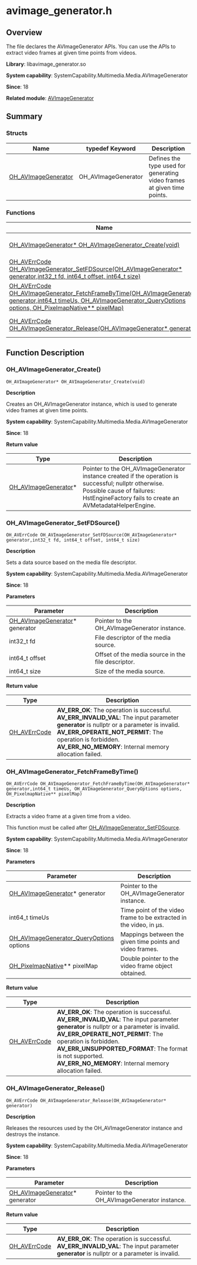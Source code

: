 # avimage_generator.h

## Overview

The file declares the AVImageGenerator APIs. You can use the APIs to extract video frames at given time points from videos.

**Library**: libavimage_generator.so

**System capability**: SystemCapability.Multimedia.Media.AVImageGenerator

**Since**: 18

**Related module**: [AVImageGenerator](capi-avimagegenerator.md)

## Summary

### Structs

| Name| typedef Keyword| Description|
| -- | -- | -- |
| [OH_AVImageGenerator](capi-avimagegenerator-oh-avimagegenerator.md) | OH_AVImageGenerator | Defines the type used for generating video frames at given time points.|

### Functions

| Name| Description|
| -- | -- |
| [OH_AVImageGenerator* OH_AVImageGenerator_Create(void)](#oh_avimagegenerator_create) | Creates an OH_AVImageGenerator instance, which is used to generate video frames at given time points.|
| [OH_AVErrCode OH_AVImageGenerator_SetFDSource(OH_AVImageGenerator* generator,int32_t fd, int64_t offset, int64_t size)](#oh_avimagegenerator_setfdsource) | Sets a data source based on the media file descriptor.|
| [OH_AVErrCode OH_AVImageGenerator_FetchFrameByTime(OH_AVImageGenerator* generator,int64_t timeUs, OH_AVImageGenerator_QueryOptions options, OH_PixelmapNative** pixelMap)](#oh_avimagegenerator_fetchframebytime) | Extracts a video frame at a given time from a video.<br>This function must be called after [OH_AVImageGenerator_SetFDSource](#oh_avimagegenerator_setfdsource).|
| [OH_AVErrCode OH_AVImageGenerator_Release(OH_AVImageGenerator* generator)](#oh_avimagegenerator_release) | Releases the resources used by the OH_AVImageGenerator instance and destroys the instance.|

## Function Description

### OH_AVImageGenerator_Create()

```
OH_AVImageGenerator* OH_AVImageGenerator_Create(void)
```

**Description**

Creates an OH_AVImageGenerator instance, which is used to generate video frames at given time points.

**System capability**: SystemCapability.Multimedia.Media.AVImageGenerator

**Since**: 18

**Return value**

| Type| Description|
| -- | -- |
| [OH_AVImageGenerator](capi-avimagegenerator-oh-avimagegenerator.md)* | Pointer to the OH_AVImageGenerator instance created if the operation is successful; nullptr otherwise.<br>         Possible cause of failures: HstEngineFactory fails to create an AVMetadataHelperEngine.|

### OH_AVImageGenerator_SetFDSource()

```
OH_AVErrCode OH_AVImageGenerator_SetFDSource(OH_AVImageGenerator* generator,int32_t fd, int64_t offset, int64_t size)
```

**Description**

Sets a data source based on the media file descriptor.

**System capability**: SystemCapability.Multimedia.Media.AVImageGenerator

**Since**: 18


**Parameters**

| Parameter| Description|
| -- | -- |
| [OH_AVImageGenerator](capi-avimagegenerator-oh-avimagegenerator.md)* generator | Pointer to the OH_AVImageGenerator instance.|
| int32_t fd | File descriptor of the media source.|
| int64_t offset | Offset of the media source in the file descriptor.|
| int64_t size | Size of the media source.|

**Return value**

| Type| Description|
| -- | -- |
| [OH_AVErrCode](../apis-avcodec-kit/_core.md#oh_averrcode-1) | **AV_ERR_OK**: The operation is successful.<br>**AV_ERR_INVALID_VAL**: The input parameter **generator** is nullptr or a parameter is invalid.<br>**AV_ERR_OPERATE_NOT_PERMIT**: The operation is forbidden.<br>**AV_ERR_NO_MEMORY**: Internal memory allocation failed.|

### OH_AVImageGenerator_FetchFrameByTime()

```
OH_AVErrCode OH_AVImageGenerator_FetchFrameByTime(OH_AVImageGenerator* generator,int64_t timeUs, OH_AVImageGenerator_QueryOptions options, OH_PixelmapNative** pixelMap)
```

**Description**

Extracts a video frame at a given time from a video.

This function must be called after [OH_AVImageGenerator_SetFDSource](#oh_avimagegenerator_setfdsource).

**System capability**: SystemCapability.Multimedia.Media.AVImageGenerator

**Since**: 18


**Parameters**

| Parameter| Description|
| -- | -- |
| [OH_AVImageGenerator](capi-avimagegenerator-oh-avimagegenerator.md)* generator | Pointer to the OH_AVImageGenerator instance.|
| int64_t timeUs | Time point of the video frame to be extracted in the video, in μs.|
| [OH_AVImageGenerator_QueryOptions](capi-avimage-generator-base-h.md#oh_avimagegenerator_queryoptions) options | Mappings between the given time points and video frames.|
| [OH_PixelmapNative](../apis-image-kit/capi-image-nativemodule-oh-pixelmapnative.md)** pixelMap | Double pointer to the video frame object obtained.|

**Return value**

| Type| Description|
| -- | -- |
| [OH_AVErrCode](../apis-avcodec-kit/_core.md#oh_averrcode-1) | **AV_ERR_OK**: The operation is successful.<br>**AV_ERR_INVALID_VAL**: The input parameter **generator** is nullptr or a parameter is invalid.<br>**AV_ERR_OPERATE_NOT_PERMIT**: The operation is forbidden.<br>**AV_ERR_UNSUPPORTED_FORMAT**: The format is not supported.<br>**AV_ERR_NO_MEMORY**: Internal memory allocation failed.|

### OH_AVImageGenerator_Release()

```
OH_AVErrCode OH_AVImageGenerator_Release(OH_AVImageGenerator* generator)
```

**Description**

Releases the resources used by the OH_AVImageGenerator instance and destroys the instance.

**System capability**: SystemCapability.Multimedia.Media.AVImageGenerator

**Since**: 18


**Parameters**

| Parameter| Description|
| -- | -- |
| [OH_AVImageGenerator](capi-avimagegenerator-oh-avimagegenerator.md)* generator | Pointer to the OH_AVImageGenerator instance.|

**Return value**

| Type| Description|
| -- | -- |
| [OH_AVErrCode](../apis-avcodec-kit/_core.md#oh_averrcode-1) | **AV_ERR_OK**: The operation is successful.<br>**AV_ERR_INVALID_VAL**: The input parameter **generator** is nullptr or a parameter is invalid.|

